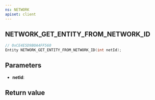 ```yaml
---
ns: NETWORK
apiset: client
---
```

## NETWORK_GET_ENTITY_FROM_NETWORK_ID

```c
// 0xCE4E5D9B0A4FF560
Entity NETWORK_GET_ENTITY_FROM_NETWORK_ID(int netId);
```


## Parameters
* **netId**:

## Return value

